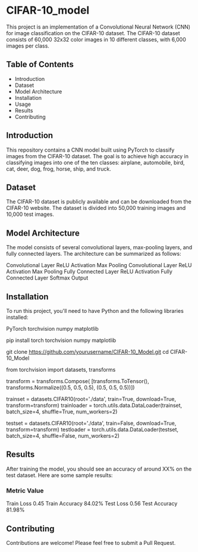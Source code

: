 # CIFAR-10_model

This project is an implementation of a Convolutional Neural Network (CNN) for image classification on the CIFAR-10 dataset. The CIFAR-10 dataset consists of 60,000 32x32 color images in 10 different classes, with 6,000 images per class.

## Table of Contents
- Introduction
- Dataset
- Model Architecture
- Installation
- Usage
- Results
- Contributing

## Introduction
This repository contains a CNN model built using PyTorch to classify images from the CIFAR-10 dataset. The goal is to achieve high accuracy in classifying images into one of the ten classes: airplane, automobile, bird, cat, deer, dog, frog, horse, ship, and truck.

## Dataset
The CIFAR-10 dataset is publicly available and can be downloaded from the CIFAR-10 website. The dataset is divided into 50,000 training images and 10,000 test images.

## Model Architecture
The model consists of several convolutional layers, max-pooling layers, and fully connected layers. The architecture can be summarized as follows:

Convolutional Layer
ReLU Activation
Max Pooling
Convolutional Layer
ReLU Activation
Max Pooling
Fully Connected Layer
ReLU Activation
Fully Connected Layer
Softmax Output

## Installation
To run this project, you'll need to have Python and the following libraries installed:

PyTorch
torchvision
numpy
matplotlib

pip install torch torchvision numpy matplotlib

git clone https://github.com/yourusername/CIFAR-10_Model.git
cd CIFAR-10_Model

from torchvision import datasets, transforms

transform = transforms.Compose(
    [transforms.ToTensor(),
     transforms.Normalize((0.5, 0.5, 0.5), (0.5, 0.5, 0.5))])

trainset = datasets.CIFAR10(root='./data', train=True,
                                        download=True, transform=transform)
trainloader = torch.utils.data.DataLoader(trainset, batch_size=4,
                                          shuffle=True, num_workers=2)

testset = datasets.CIFAR10(root='./data', train=False,
                                       download=True, transform=transform)
testloader = torch.utils.data.DataLoader(testset, batch_size=4,
                                         shuffle=False, num_workers=2)

## Results
After training the model, you should see an accuracy of around XX% on the test dataset. Here are some sample results:

### Metric	Value
Train Loss	0.45
Train Accuracy	84.02%
Test Loss	0.56
Test Accuracy	81.98%

## Contributing
Contributions are welcome! Please feel free to submit a Pull Request.
